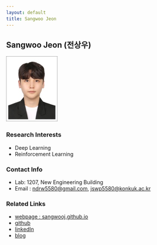 ```yaml
---
layout: default
title: Sangwoo Jeon
---
```


## Sangwoo Jeon (전상우)
![alt_text](./profile_swjeon_21_small.jpg)

### Research Interests
* Deep Learning
* Reinforcement Learning

### Contact Info
* Lab: 1207, New Engineering Building
* Email : ndrw5580@gmail.com, jswp5580@konkuk.ac.kr

### Related Links
* [webpage : sangwooj.github.io](https://SangwooJ.github.io/)
* [github](https://github.com/SangwooJ)
* [linkedIn](https://www.linkedin.com/in/sangwoo-jeon-811978181/)
* [blog](https://blog.naver.com/sangwoo3131)
